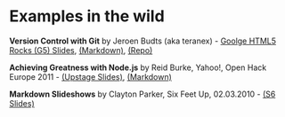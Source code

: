 # Examples in the wild

**Version Control with Git** by Jeroen Budts (aka teranex) -
[Goolge HTML5 Rocks (G5) Slides](http://budts.be/static/media/talks/git/version-control-with-git.html5.html), [(Markdown)](https://raw.github.com/teranex/git-talk/master/version-control-with-git.markdown), [(Repo)]( https://github.com/teranex/git-talk)


**Achieving Greatness with Node.js**  by Reid Burke, Yahoo!, Open Hack Europe 2011 -
[(Upstage Slides)](http://reid.github.com/decks/2011/openhack/nodejs.html), [(Markdown)](https://raw.github.com/reid/decks/master/2011/openhack/nodejs.text)


**Markdown Slideshows**  by Clayton Parker, Six Feet Up, 02.03.2010 -
[(S6 Slides)](http://presentations.sixfeetup.com/md-slideshows)

